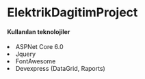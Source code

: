 # ElektrikDagitimProject

<h4>Kullanılan teknolojiler</h4>
<li>ASPNet Core 6.0</li>
<li>Jquery</li>
<li>FontAwesome</li>
<li>Devexpress (DataGrid, Raports)</li>
